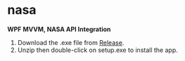 # nasa
**WPF MVVM, NASA API Integration**<br />
1. Download the .exe file from [Release](https://github.com/nhquang/nasa/releases).<br />
2. Unzip then double-click on setup.exe to install the app.
